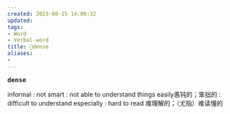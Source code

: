 ```yaml
---
created: 2023-08-15 14:08:32
updated: 
tags: 
- Word
- Verbal-word
title: 🚩dense
aliases:
- 
---
```


<pre><strong>dense</strong></pre>
informal : not smart : not able to understand things easily愚钝的；笨拙的
: difficult to understand especially : hard to read 难理解的；（尤指）难读懂的